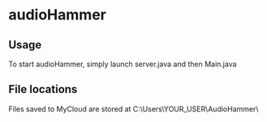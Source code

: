 # audioHammer
## Usage
To start audioHammer, simply launch server.java and then Main.java
## File locations
Files saved to MyCloud are stored at C:\Users\YOUR_USER\AudioHammer\
